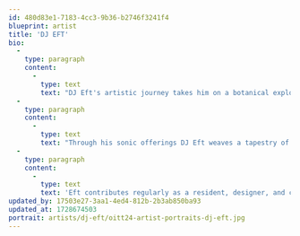 ```yaml
---
id: 480d83e1-7183-4cc3-9b36-b2746f3241f4
blueprint: artist
title: 'DJ EFT'
bio:
  -
    type: paragraph
    content:
      -
        type: text
        text: "DJ Eft's artistic journey takes him on a botanical exploration, delving deep into the hidden corners of the Pacific Northwest's lush landscapes. Immersed in the natural wonders of the region's biomes, he absorbs the sounds, seeds, and flavors that permeate these spaces.\_"
  -
    type: paragraph
    content:
      -
        type: text
        text: "Through his sonic offerings DJ Eft weaves a tapestry of emotions and experiences that resonate with the essence of his surroundings. He has roots in the pine barrens of New Jersey and Philadelphia, DJ Eft, also known as Mugwert, has become an influential figure in the thriving music scene of his now home town Portland.\_"
  -
    type: paragraph
    content:
      -
        type: text
        text: 'Eft contributes regularly as a resident, designer, and curator for Osmosis.'
updated_by: 17503e27-3aa1-4ed4-812b-2b3ab850ba93
updated_at: 1728674503
portrait: artists/dj-eft/oitt24-artist-portraits-dj-eft.jpg
---
```

